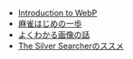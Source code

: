 - [Introduction to WebP](https://1000ch.github.io/slide/webp)
- [麻雀はじめの一歩](https://1000ch.github.io/slide/mahjong)
- [よくわかる画像の話](https://1000ch.github.io/slide/image)
- [The Silver Searcherのススメ](https://1000ch.github.io/slide/ag)
